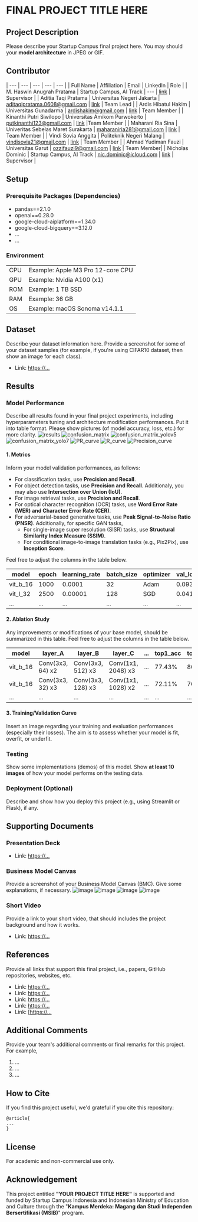 # FINAL PROJECT TITLE HERE

## Project Description
Please describe your Startup Campus final project here. You may should your <b>model architecture</b> in JPEG or GIF.

## Contributor
| --- | --- | --- | --- | --- |
| Full Name | Affiliation | Email | LinkedIn | Role |
| M. Haswin Anugrah Pratama | Startup Campus, AI Track | --- | [link](https://www.linkedin.com/in/haswinpratama/) | Supervisor |
| Aditia Taqi Pratama | Universitas Negeri Jakarta | aditaqipratama.0608@gmail.com | [link](http://www.linkedin.com/in/aditaqip) | Team Lead |
| Ardis Hibatul Hakim | Universitas Gunadarma | ardishakim@gmail.com | [link](https://www.linkedin.com/in/ardis-hibatul-hakim/) | Team Member |
| Kinanthi Putri Siwilopo | Universitas Amikom Purwokerto | putkinanthi123@gmail.com | [link](https://www.linkedin.com/in/kinanthi-putri-siwilopo-b88b9b217/) |Team Member |
| Maharani Ria Sina | Univeritas Sebelas Maret Surakarta | maharaniria281@gmail.com | [link](https://www.linkedin.com/in/maharani-ria-sina-893620237/) | Team Member |
| Vindi Sovia Anggita | Politeknik Negeri Malang | vindisovia21@gmail.com | [link](https://www.linkedin.com/in/vindi-sovia-anggita/) | Team Member |
| Ahmad Yudiman Fauzi | Universitas Garut | ozzifauzi9@gmail.com | [link](https://www.linkedin.com/in/ahmad-yudiman-fauzi-02665a22a/) | Team Member|
| Nicholas Dominic | Startup Campus, AI Track | nic.dominic@icloud.com | [link](https://linkedin.com/in/nicholas-dominic) | Supervisor |

## Setup
### Prerequisite Packages (Dependencies)
- pandas==2.1.0
- openai==0.28.0
- google-cloud-aiplatform==1.34.0
- google-cloud-bigquery==3.12.0
- ...
- ...

### Environment
| | |
| --- | --- |
| CPU | Example: Apple M3 Pro 12-core CPU |
| GPU | Example: Nvidia A100 (x1) |
| ROM | Example: 1 TB SSD |
| RAM | Example: 36 GB |
| OS | Example: macOS Sonoma v14.1.1 |

## Dataset
Describe your dataset information here. Provide a screenshot for some of your dataset samples (for example, if you're using CIFAR10 dataset, then show an image for each class).
- Link: [https://...](https://app.roboflow.com/finalproject-uucte/keranjang-deteksi/16)

## Results
### Model Performance
Describe all results found in your final project experiments, including hyperparameters tuning and architecture modification performances. Put it into table format. Please show pictures (of model accuracy, loss, etc.) for more clarity.
![results](https://github.com/VindiSovia/AutoTotalCard/assets/105348760/910b66f4-a0c9-4c5d-8369-9fbf70734bea)
![confusion_matrix](https://github.com/VindiSovia/AutoTotalCard/assets/105348760/f7edb61e-f38a-43b7-aebe-18924fe34561)
![confusion_matrix_yolov5](https://github.com/VindiSovia/AutoTotalCard/assets/105348760/71f8461e-8dd6-4163-a068-61d03b34a556)
![confusion_matrix_yolo7](https://github.com/VindiSovia/AutoTotalCard/assets/105348760/fd183f3e-ee3b-4b6a-aadd-99de6ec59c22)
![PR_curve](https://github.com/VindiSovia/AutoTotalCard/assets/105348760/bb854481-ea16-42c7-9745-3a1018b52eb1)
![R_curve](https://github.com/VindiSovia/AutoTotalCard/assets/105348760/9c4653ce-7e6b-46c7-bccf-dfe155d11f3d)
![Precision_curve](https://github.com/VindiSovia/AutoTotalCard/assets/105348760/3d89251b-c2bf-4775-8194-d1895a76e652)


#### 1. Metrics
Inform your model validation performances, as follows:
- For classification tasks, use **Precision and Recall**.
- For object detection tasks, use **Precision and Recall**. Additionaly, you may also use **Intersection over Union (IoU)**.
- For image retrieval tasks, use **Precision and Recall**.
- For optical character recognition (OCR) tasks, use **Word Error Rate (WER) and Character Error Rate (CER)**.
- For adversarial-based generative tasks, use **Peak Signal-to-Noise Ratio (PNSR)**. Additionally, for specific GAN tasks,
  - For single-image super resolution (SISR) tasks, use **Structural Similarity Index Measure (SSIM)**.
  - For conditional image-to-image translation tasks (e.g., Pix2Pix), use **Inception Score**.

Feel free to adjust the columns in the table below.

| model | epoch | learning_rate | batch_size | optimizer | val_loss | val_precision | val_recall | ... |
| --- | --- | --- | --- | --- | --- | --- | --- | --- |
| vit_b_16 | 1000 |  0.0001 | 32 | Adam | 0.093 | 88.34% | 84.15% | ... |
| vit_l_32 | 2500 | 0.00001 | 128 | SGD | 0.041 | 90.19% | 87.55% | ... |
| ... | ... | ... | ... | ... | ... | ... | ... | ... | 

#### 2. Ablation Study
Any improvements or modifications of your base model, should be summarized in this table. Feel free to adjust the columns in the table below.

| model | layer_A | layer_B | layer_C | ... | top1_acc | top5_acc |
| --- | --- | --- | --- | --- | --- | --- |
| vit_b_16 | Conv(3x3, 64) x2 | Conv(3x3, 512) x3 | Conv(1x1, 2048) x3 | ... | 77.43% | 80.08% |
| vit_b_16 | Conv(3x3, 32) x3 | Conv(3x3, 128) x3 | Conv(1x1, 1028) x2 | ... | 72.11% | 76.84% |
| ... | ... | ... | ... | ... | ... | ... |

#### 3. Training/Validation Curve
Insert an image regarding your training and evaluation performances (especially their losses). The aim is to assess whether your model is fit, overfit, or underfit.
 
### Testing
Show some implementations (demos) of this model. Show **at least 10 images** of how your model performs on the testing data.

### Deployment (Optional)
Describe and show how you deploy this project (e.g., using Streamlit or Flask), if any.

## Supporting Documents
### Presentation Deck
- Link: [https://...](https://www.canva.com/design/DAF0gqaiBM4/wF7b4IWyKLsN5bwico1WuQ/edit)

### Business Model Canvas
Provide a screenshot of your Business Model Canvas (BMC). Give some explanations, if necessary.
![image](https://github.com/VindiSovia/AutoTotalCard/assets/105348760/c9dc0e7b-6ece-4d2b-bca7-2d1c6223b221)
![image](https://github.com/VindiSovia/AutoTotalCard/assets/105348760/f8946bab-d68b-43d7-9b09-c690854d8535)
![image](https://github.com/VindiSovia/AutoTotalCard/assets/105348760/8f08e275-96a2-4275-a64e-0c0a6cb69ee4)
![image](https://github.com/VindiSovia/AutoTotalCard/assets/105348760/5c7ef3a1-e1e8-4c55-a265-e5b2f50354ca)


### Short Video
Provide a link to your short video, that should includes the project background and how it works.
- Link: [https://...](https://drive.google.com/file/d/12eAYVySzJIBRrIhakdJoGINoz6rko_WW/view?usp=drivesdk)

## References
Provide all links that support this final project, i.e., papers, GitHub repositories, websites, etc.
- Link: [https://...](https://github.com/ultralytics/yolov5)
- Link: [https://...](https://www.businessinsider.com/how-british-startup-helped-uk-largest-retailers-luxury-improve-sales-2021-1)
- Link: [https://...](https://ieeexplore.ieee.org/Xplore/home.jsp)
- Link: [https://...](https://www.annualreports.com/HostedData/AnnualReportArchive/r/NYSE_RBS_2018.pdf)
- Link: [[https://...](https://www.statista.com/statistics/617136/digital-population-worldwide/#:~:text=Worldwide%20digital%20population%202023&text=As%20of%20October%202023%2C%20there,population%2C%20were%20social%20media%20users)

## Additional Comments
Provide your team's additional comments or final remarks for this project. For example,
1. ...
2. ...
3. ...

## How to Cite
If you find this project useful, we'd grateful if you cite this repository:
```
@article{
...
}
```

## License
For academic and non-commercial use only.

## Acknowledgement
This project entitled <b>"YOUR PROJECT TITLE HERE"</b> is supported and funded by Startup Campus Indonesia and Indonesian Ministry of Education and Culture through the "**Kampus Merdeka: Magang dan Studi Independen Bersertifikasi (MSIB)**" program.
